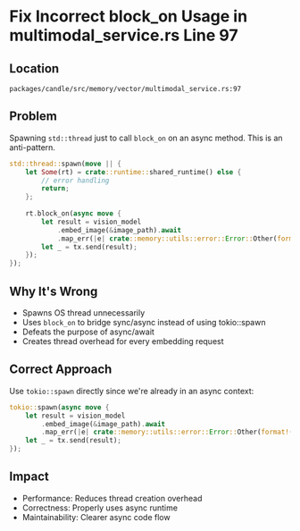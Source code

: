 # Fix Incorrect block_on Usage in multimodal_service.rs Line 97

## Location
`packages/candle/src/memory/vector/multimodal_service.rs:97`

## Problem
Spawning `std::thread` just to call `block_on` on an async method. This is an anti-pattern.

```rust
std::thread::spawn(move || {
    let Some(rt) = crate::runtime::shared_runtime() else {
        // error handling
        return;
    };
    
    rt.block_on(async move {
        let result = vision_model
            .embed_image(&image_path).await
            .map_err(|e| crate::memory::utils::error::Error::Other(format!("Failed to embed image: {}", e)));
        let _ = tx.send(result);
    });
});
```

## Why It's Wrong
- Spawns OS thread unnecessarily
- Uses `block_on` to bridge sync/async instead of using tokio::spawn
- Defeats the purpose of async/await
- Creates thread overhead for every embedding request

## Correct Approach
Use `tokio::spawn` directly since we're already in an async context:

```rust
tokio::spawn(async move {
    let result = vision_model
        .embed_image(&image_path).await
        .map_err(|e| crate::memory::utils::error::Error::Other(format!("Failed to embed image: {}", e)));
    let _ = tx.send(result);
});
```

## Impact
- Performance: Reduces thread creation overhead
- Correctness: Properly uses async runtime
- Maintainability: Clearer async code flow
